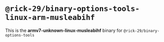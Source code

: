 # `@rick-29/binary-options-tools-linux-arm-musleabihf`

This is the **armv7-unknown-linux-musleabihf** binary for `@rick-29/binary-options-tools`
